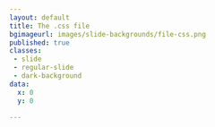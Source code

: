 ```yaml
---
layout: default
title: The .css file
bgimageurl: images/slide-backgrounds/file-css.png
published: true
classes:
 - slide
 - regular-slide
 - dark-background
data:
  x: 0
  y: 0

---
```


